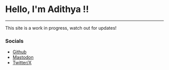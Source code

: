 # <b>Hello, I'm Adithya !!</b>
---
This site is a work in progress, watch out for updates!

### Socials
- <a rel="me" href="https://github.com/psadi">Github</a>
- <a rel="me" href="https://fosstodon.org/@psadi">Mastodon</a>
- <a rel="me" href="https://twitter.com/psadi_">Twitter/X</a>

